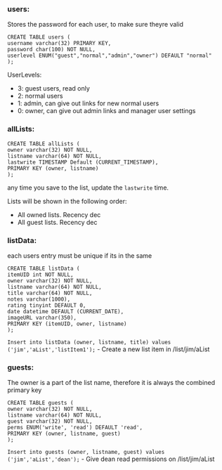 
### users:

Stores the password for each user, to make sure theyre valid
```
CREATE TABLE users (
username varchar(32) PRIMARY KEY,
password char(100) NOT NULL,
userlevel ENUM("guest","normal","admin","owner") DEFAULT "normal"
);
```

UserLevels:

 - 3: guest users, read only
 - 2: normal users
 - 1: admin, can give out links for new normal users
 - 0: owner, can give out admin links and manager user settings

### allLists:

```
CREATE TABLE allLists (
owner varchar(32) NOT NULL,
listname varchar(64) NOT NULL,
lastwrite TIMESTAMP Default (CURRENT_TIMESTAMP),
PRIMARY KEY (owner, listname)
);
```

any time you save to the list, update the `lastwrite` time.

Lists will be shown in the following order:
 - All owned lists. Recency dec
 - All guest lists. Recency dec

### listData:

each users entry must be unique if its in the same 
```
CREATE TABLE listData (
itemUID int NOT NULL,
owner varchar(32) NOT NULL,
listname varchar(64) NOT NULL,
title varchar(64) NOT NULL,
notes varchar(1000),
rating tinyint DEFAULT 0,
date datetime DEFAULT (CURRENT_DATE),
imageURL varchar(350),
PRIMARY KEY (itemUID, owner, listname)
);
```

`Insert into listData (owner, listname, title) values ('jim','aList','listItem1');` - Create a new list item in /list/jim/aList

### guests:

The owner is a part of the list name, therefore it is always the combined primary key
```
CREATE TABLE guests (
owner varchar(32) NOT NULL,
listname varchar(64) NOT NULL,
guest varchar(32) NOT NULL,
perms ENUM('write', 'read') DEFAULT 'read',
PRIMARY KEY (owner, listname, guest)
);
```
`Insert into guests (owner, listname, guest) values ('jim','aList','dean');` - Give dean read permissions on /list/jim/aList